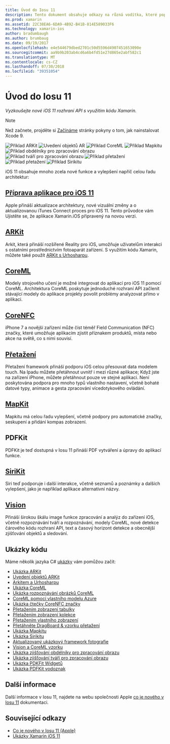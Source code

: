 ```yaml
---
title: Úvod do Iosu 11
description: Tento dokument obsahuje odkazy na různá vodítka, které popisují funkce Iosu 11, včetně ARKit, CoreML, Mapkitu, PDFKit, Sirikitu, rozhraní pro zpracování obrazu a dalších.
ms.prod: xamarin
ms.assetid: 22C38EA6-6DA9-4B92-B41B-814E589033F6
ms.technology: xamarin-ios
author: bradumbaugh
ms.author: brumbaug
ms.date: 09/19/2017
ms.openlocfilehash: e4e544679dbed2701c50d5596d4907451653090e
ms.sourcegitcommit: aa9b9b203ab4cd6a6b4fd51e27d865e2abf582c1
ms.translationtype: MT
ms.contentlocale: cs-CZ
ms.lasthandoff: 07/30/2018
ms.locfileid: "39351054"
---
```

# <a name="introduction-to-ios-11"></a>Úvod do Iosu 11

_Vyzkoušejte nové iOS 11 rozhraní API s využitím kódu Xamarin._

> [!NOTE]
> Než začnete, projděte si [Začínáme](get-started.md) stránky pokyny o tom, jak nainstalovat Xcode 9.

![Příklad ARKit](images/arkit.png) ![Uvedení objektů AR](images/arkit2.png) ![Příklad CoreML](images/coreml.png) ![Příklad Mapkitu](images/mapkit.png) ![Příklad obdélníky pro zpracování obrazu](images/vision1.png) ![Příklad tváří pro zpracování obrazu](images/vision2.png) ![Příklad přetažení](images/drag-drop.png) ![Příklad přetažení](images/drag-drop2.png) ![Příklad Sirikitu](images/sirikit.png)

iOS 11 obsahuje mnoho zcela nové funkce a vylepšení napříč celou řadu architektur:

## <a name="preparing-your-app-for-ios-11updating-your-appindexmd"></a>[Příprava aplikace pro iOS 11](updating-your-app/index.md)

Apple přináší aktualizace architektury, nové vizuální změny a o aktualizovanou iTunes Connect proces pro iOS 11. Tento průvodce vám Ujistěte se, že aplikace Xamarin.iOS připravený na novou verzi.

## <a name="arkitarkitindexmd"></a>[ARKit](arkit/index.md)

Arkit, která přináší rozšířené Reality pro iOS, umožňuje uživatelům interakci s ostatními prostřednictvím fotoaparát zařízení.
S využitím kódu Xamarin, můžete také použít [ARKit s Urhosharpu](arkit/urhosharp.md).

## <a name="coremlcoremlmd"></a>[CoreML](coreml.md)

Modely strojového učení je možné integrovat do aplikací pro iOS 11 pomocí CoreML. Architektura CoreML poskytuje jednoduché rozhraní API začlenit stávající modely do aplikace projekty povolit problémy analyzovat přímo v aplikaci.

## <a name="corenfccorenfcmd"></a>[CoreNFC](corenfc.md)

iPhone 7 a novější zařízení může číst téměř Field Communication (NFC) značky, které umožňuje aplikacím zjistit příznakem produktů, místa nebo akce na světě, co s nimi souvisí.

## <a name="drag-and-dropdrag-and-dropmd"></a>[Přetažení](drag-and-drop.md)

Přetažení framework přináší podporu iOS celou přesouvat data modelem touch. Na Ipadu můžete přetáhnout uvnitř i mezi různé aplikace; Když jste na zařízení iPhone, můžete přetáhnout pouze ve stejné aplikaci. Není poskytována podpora pro mnoho typů vlastního nastavení, včetně bohaté datové typy, animace a gesta zpracování vícedotykového ovládání.

## <a name="mapkitmapkitmd"></a>[MapKit](mapkit.md)

Mapkitu má celou řadu vylepšení, včetně podpory pro automatické značky, seskupení a přidání kompas zobrazení.

## <a name="pdfkit"></a>PDFKit

PDFKit je teď dostupná v Iosu 11 přináší PDF vytváření a úpravy do aplikací funkce.

## <a name="sirikitsirikitmd"></a>[SiriKit](sirikit.md)

Siri teď podporuje i další interakce, včetně seznamů a poznámky a dalších vylepšení, jako je například aplikace alternativní názvy.

## <a name="visionvisionmd"></a>[Vision](vision.md)

Přináší širokou škálu image funkce zpracování a analýz do zařízení iOS, včetně rozpoznávání tváří a rozpoznávání, modely CoreML, nové detekce čárového kódu rozhraní API, text a časový horizont detekce a obecnější zjišťování objektů a sledování.

## <a name="samples"></a>Ukázky kódu

Máme několik jazyka C# [ukázky](https://developer.xamarin.com/samples/ios/iOS11/) vám pomůžou začít:

* [Ukázka ARKit](https://developer.xamarin.com/samples/monotouch/ios11/ARKitSample/)
* [Uvedení objektů ARKit](https://developer.xamarin.com/samples/monotouch/ios11/ARKitPlacingObjects/)
* [Arkitem a Urhosharpu](arkit/urhosharp.md)
* [Ukázka CoreML](https://developer.xamarin.com/samples/monotouch/ios11/CoreML)
* [Ukázka rozpoznávání obrázků CoreML](https://developer.xamarin.com/samples/monotouch/ios11/CoreMLImageRecognition)
* [CoreML pomocí vlastního modelu Azure](https://developer.xamarin.com/samples/monotouch/ios11/CoreMLAzureModel)
* [Ukázka čtečky CoreNFC značky](https://developer.xamarin.com/samples/monotouch/ios11/NFCTagReader/)
* [Přetažením zobrazení tabulky](https://developer.xamarin.com/samples/monotouch/ios11/DragAndDropTableView)
* [Přetažením zobrazení kolekce](https://developer.xamarin.com/samples/monotouch/ios11/DragAndDropCollectionView)
* [Přetažením vlastního zobrazení](https://developer.xamarin.com/samples/monotouch/ios11/DragAndDropCustomView)
* [Přetáhněte DragBoard & vzorku přetažení](https://developer.xamarin.com/samples/monotouch/ios11/DragAndDropDragBoard)
* [Ukázka Mapkitu](https://developer.xamarin.com/samples/monotouch/ios11/MapKitSample)
* [Ukázka Sirikitu](https://developer.xamarin.com/samples/monotouch/ios11/SiriKitSample/)
* [Aktualizovaný ukázkový framework fotografie](https://developer.xamarin.com/samples/monotouch/ios11/SamplePhotoApp/)
* [Vision a CoreML vzorku](https://developer.xamarin.com/samples/monotouch/ios11/CoreMLVision)
* [Ukázka zjišťování obdélníky pro zpracování obrazu](https://developer.xamarin.com/samples/monotouch/ios11/VisionRects)
* [Ukázka zjišťování tváří pro zpracování obrazu](https://developer.xamarin.com/samples/monotouch/ios11/VisionFaces)
* [Ukázka PDKFit Widgetů](https://developer.xamarin.com/samples/monotouch/ios11/PDFAnnotationWidgetsAdvanced)
* [Ukázka PDFKit vodoznak](https://developer.xamarin.com/samples/monotouch/ios11/PDFDocumentWatermark)

## <a name="more-information"></a>Další informace

Další informace v Iosu 11, najdete na webu společnosti Apple [co je nového v Iosu 11](https://developer.apple.com/ios/) dokumentaci.


## <a name="related-links"></a>Související odkazy

- [Co je nového v Iosu 11 (Apple)](https://developer.apple.com/ios/)
- [Ukázky Xamarin iOS 11](https://developer.xamarin.com/samples/ios/iOS11/)
